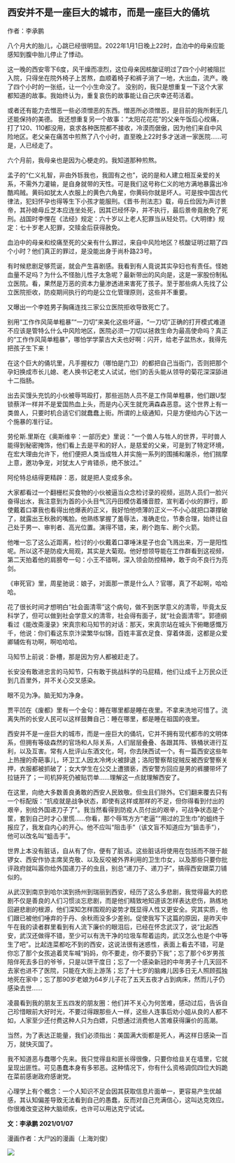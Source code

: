 ## 西安并不是一座巨大的城市，而是一座巨大的俑坑
作者：李承鹏

八个月大的胎儿，心跳已经很明显。2022年1月1日晚上22时，血泊中的母亲应能感知到腹中胎儿停止了悸动。

这一晚的西安零下6度，风干燥而凛烈，这位母亲因核酸证明过了四个小时被阻拦入院，只得坐在院外椅子上苦熬，血顺着椅子和裤子淌了一地，大出血，流产。晚了四个小时的一张纸，让一个小生命没了。
没别的，我只是想重复一下这个大家都知道的故事。我始终认为，重复哀伤的故事能让自己庆幸还苟活着。

或者还有能力去憎恶一些必须憎恶的东西。憎恶所必须憎恶，是目前的我所剩无几还能保持的美德。
我还想重复另一个故事：“太阳花花花”的父亲午饭后心绞痛，打了120、110都没用，哀求各种医院都不接收，冷漠而倨傲，因为他们来自中风险地区。老父亲在痛苦中煎熬了八个小时，直至晚上22时多才送进一家医院……可是，人已经走了。

六个月前，我母亲也是因为心梗走的。我知道那种煎熬。

孟子的“仁义礼智，非由外铄我也，我固有之也”，说的是和人建立相互亲爱的关系，不需外力灌输，是自身就带的天性。可是我们这号称仁义的地方满地暴露出冷酷鸡贼。黄码如犹太人衣服上的黄色六角星，你黄码你就是坏人。可是按中国古代律法，犯妇怀孕也得等生下小孩才能服刑。《晋书·刑法志》载，毋丘俭因为声讨景帝，其孙媳毋丘芝本应连坐处死，因其已经怀孕，并不执行，最后景帝竟赦免了死刑。战国时李悝在《法经》规定：六十岁以上老人犯罪当从轻处罚。《大明律》规定：七十岁老人犯罪，交赎金后获得赦免。

血泊中的母亲和绞痛至死的父亲有什么罪过，来自中风险地区？核酸证明过期了四个小时？他们真正的罪过，是没能出身于尚朴路23号。

有时候悲剧足够荒诞，就会产生喜剧感。我看到有人竟说其实孕妇也有责任。怪她血量不足吗？为什么不怪胎儿性子太急呢？最新带出的风向是，这是一家股份制私立医院。看，果然是万恶的资本力量渗透进来害死了孩子。至于那些病人先找了公立医院拒收，防疫期间执行的均是公立化管理原则，这些并不重要。

又曝出一个李姓男子胸痛连找三家公立医院拒收导致死亡了。

别用“工作作风简单粗暴”“一刀切”来美化这些坏逼，“一刀切”正确的打开模式难道不应该是管特么什么中风险地区，医院必须一刀切以拯救生命为最高使命吗？真正的“工作作风简单粗暴”，哪怕学学蒙古大夫也好啊：闪开，给老子盆热水，我得先把孩子生下来！

在这个巨大的俑坑里，凡手握权力（哪怕是门卫）的都把自己当衙门，否则把那个孕妇换成市长儿媳、老人换书记老丈人试试，他们的舌头能从领导的菊花深深舔进十二指肠。

出去买馒头充饥的小伙被辱骂殴打，那些巡防人员不是工作简单粗暴，他们跟U型锁蔡洋一样并不是爱国热血上头，而是内心天生就充满森森恶意。这个世界上有一类兽人，只要时机合适它们就蠢蠢上街。所谓的上级通知，只是方便给内心下达一个施暴的准行证。

劳伦斯.里斯在《奥斯维辛：一部历史》里说：“一个兽人与牲人的世界，平时兽人能得到秘密掩饰，他们看上去是平和的好人，是慈爱的父亲，可是到了特定环境，在宏大理由允许下，他们便把人类当成牲人并实施一系列的围捕和屠杀，他们揣摩上意，邀功争宠，对犹太人宁肯错杀，绝不放过。”

阿伦特总结得更精辟：恶，就是把人变成多余。

大家都看过一个翻栅栏买食物的小伙被逼当众念检讨录的视频，巡防人员们一脸兴奋得出水，我注意到为首的小头目气沉丹田模仿着播音腔，宣判着小伙的罪行，即使戴着口罩我也看得出他爆表的正义，我好怕他喷薄的正义一不小心就把口罩撑破了，就露出王秋赦的嘴脸。他熟练掌握了羞辱法，准确走位，节奏合理，始终让自己处于男一、审判者、高光位置。演得不错，来，刷个跑车、刷个火箭。

他唯一忘了这么近距离，检讨的小伙戴着口罩唾沫星子也会飞溅出来，万一是阳性呢。所以这不是防疫大局观，其实是大菊观。他好想领导能在工作群看到这视频，第二天拍着他的肩膀夸一句：小王不错啊，深入领会防控精神，敢于向不良行为亮剑。

《审死官》里，周星驰说：娘子，对面那一票是什么人？官哪，真了不起啊，哈哈哈。

花了很长时间才想明白“社会面清零”这个病句，做不到医学意义的清零，毕竟太反科学了，但可以做到社会学意义的清零，社会得有面子，就“社会面清零”。郭德纲看过《能改斋漫录》宋真宗和马知节的对话：那天，宋真宗站在城头下俯瞰感慨万千，他说：你们看这东京汴梁繁华似锦，百姓丰富衣足食、穿着体面，这都是众爱卿辅佐有功啊，啊哈哈哈。

马知节上前说：卧槽，那是因为穷人都被赶走了。

长安没有敢进忠言的马知节，只有敢于挑战科学的马屁精，他们让成千上万民众迁到几百里外，并不关心交叉感染。

眼不见为净。脑无知为净身。

贾平凹在《废都》里有一个金句：睡在哪里都是睡在夜里。不拿来洗地可惜了。流离失所的长安人民可以这样鼓舞自己：睡在哪里，都是睡在祖国的夜里。

西安并不是一座巨大的城市，而是一座巨大的俑坑，它并不拥有现代都市的文明体系，但拥有等级森然的官场和人际关系，人们层层叠叠、各跟其阵、铁桶状进行互利，以及互害。常有人批评山东酒文化，呵，你去陕西试一个。有一篇西安这些年上热搜的奇葩事儿，环卫工人因太冷烤火被辞退；洛阳警察帮捉贼反被西安警察关押，衣服都被抓破了；女大学生在公交上遭猥亵，西安警方回应是男的裤腰带坏了拉链开了；一司机猝死仍被贴罚单……理解这一点就理解西安了。

在这里，向绝大多数善良勇敢的西安人民致敬。但虫且们除外。它们翻来覆去只有一个标配版：“抗疫就是战争状态，即使有这样或那样的不足，但你得看到付出的艰辛，别给外国递刀子了”。我当然看得到防疫人员付出的艰辛，可战争状态是个筐，套到自己时才心里慌……你看，那个辱骂方方“老逼”“用过的卫生巾”的蛆终于报应了，我发自内心的开心。他不应叫“阻击手”（该文盲不知道应为“狙击手”），他可以改名叫“蛆击手”。

世界上本没有脏话，自从有了你，便有了脏话。这些脏话将使用在包括而不限于敲锣女、西安作协主席吴克敬、以及反咬被外界利用的卫生巾女，以及那些只要你批评政府就叫嚣你给外国递刀子的虫且，别总“递刀子、递刀子”，搞得西安跟菜刀铺似的。

从武汉到南京到哈尔滨到扬州到瑞丽到西安，经历了这么多悲剧，我觉得最大的悲剧不仅是善良的人们习惯淡忘悲剧，而是他们精致地知道该怎样表达悲伤，熟练地回避悲剧的根源，他们深知怎样围观的姿势才既显得人性又更安全。究其实质，他们跟已被他们唾弃的于丹、余秋雨没多少差别。促使我写下这篇的原因，是昨天中午在我的读者群里看到有人流下廉价的眼泪后，已经在怀念武汉了，说“比起西安，武汉还做得不错，至少可以有洗干净的垃圾车帮着运肉，武汉怎么也是个中等生了吧”。比起连菜都吃不到的西安，这说法很有迷惑性，表面上看去不错，可是你忘了那个女孩追着灵车喊“妈妈，你不要走，你不要扔下我”；忘了那个6岁男孩陪伴死去多日的爷爷，只是以饼干度日；忘了一个感染新冠的中年男子十几天回不去家也进不了医院，只能在大街上游荡；忘了十七岁的脑瘫儿因多日无人照顾孤独地死在家中；忘了那90岁老娘为64岁儿子花了五天五夜才占到病床，然而儿子仍感染去世……

凌晨看到我的朋友王五四发的朋友圈：他们并不关心为何苦难，感动过后，告诉自己珍惜眼前大好时光，不要过得跟那些人一样，这些人连事后劝小姐从良的人都不如，人家至少还付费这种人只为白嫖，只想通过消费他人苦难获得廉价的高潮。

当然，为了表达正能量，我们必须指出：美国满大街都是死人，再这样日感染一百万，就快灭国了。

我不知道恶与蠢哪个先来。我只觉得韭和匪长得很像，只要你给韭关在墙里，它就呈现出匪性。可见愚蠢本身有多邪恶。这种情况下，你有什么资格调侃四位大妈跪在菜前感谢政府感谢党。

心理学上有个概念：一个人知识不足会因其获取信息片面单一，更容易产生优越感，其认知偏差导致无法看到自己的愚蠢，反而对自己充满信心，这叫达克效应。你很难改变这种大脑顽疾，也许可以用达克宁试试。

 **文：李承鹏  2021/01/07**

漫画作者：大尸凶的漫画（上海刘俊）

![](https://ddns.smpi.top:10000/md_attachments/Pasted%20image%2020220108134832.png)